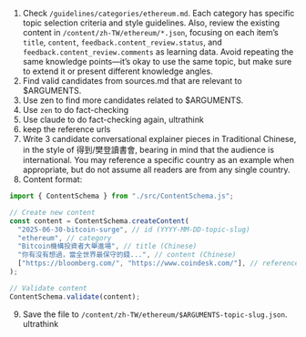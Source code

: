1. Check `/guidelines/categories/ethereum.md`. Each category has specific topic selection criteria and style guidelines. Also, review the existing content in `/content/zh-TW/ethereum/*.json`, focusing on each item’s `title`, `content`, `feedback.content_review.status`, and `feedback.content_review.comments` as learning data. Avoid repeating the same knowledge points—it’s okay to use the same topic, but make sure to extend it or present different knowledge angles.
2. Find valid candidates from sources.md that are relevant to $ARGUMENTS.
3. Use zen to find more candidates related to $ARGUMENTS.
4. Use `zen` to do fact-checking
5. Use claude to do fact-checking again, ultrathink
6. keep the reference urls
7. Write 3 candidate conversational explainer pieces in Traditional Chinese, in the style of 得到/樊登讀書會, bearing in mind that the audience is international. You may reference a specific country as an example when appropriate, but do not assume all readers are from any single country.
8. Content format:

```javascript
import { ContentSchema } from "./src/ContentSchema.js";

// Create new content
const content = ContentSchema.createContent(
  "2025-06-30-bitcoin-surge", // id (YYYY-MM-DD-topic-slug)
  "ethereum", // category
  "Bitcoin機構投資者大舉進場", // title (Chinese)
  "你有沒有想過，當全世界最保守的錢...", // content (Chinese)
  ["https://bloomberg.com/", "https://www.coindesk.com/"], // references
);

// Validate content
ContentSchema.validate(content);
```

9. Save the file to `/content/zh-TW/ethereum/$ARGUMENTS-topic-slug.json`.
ultrathink